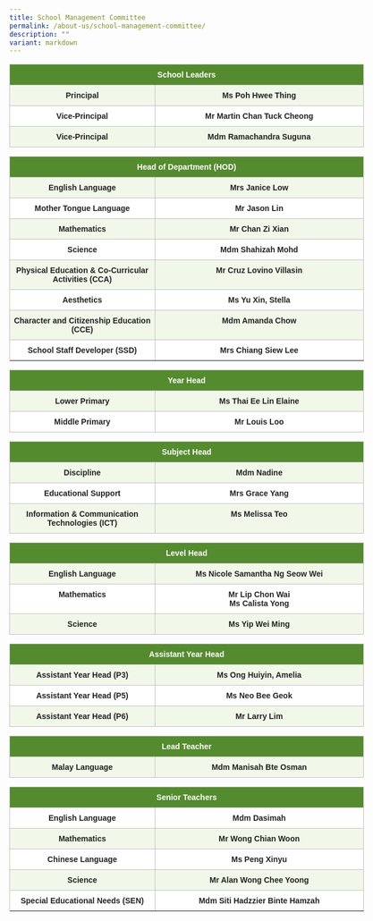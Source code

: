 ```yaml
---
title: School Management Committee
permalink: /about-us/school-management-committee/
description: ""
variant: markdown
---
```

<style type="text/css">
.tg  {border-collapse:collapse;border-spacing:0;}
.tg td{border-color:black;border-style:solid;border-width:1px;font-family:Arial, sans-serif;font-size:14px;
  overflow:hidden;padding:10px 5px;word-break:normal;}
.tg th{border-color:black;border-style:solid;border-width:1px;font-family:Arial, sans-serif;font-size:14px;
  font-weight:normal;overflow:hidden;padding:10px 5px;word-break:normal;}
.tg .tg-ga19{background-color:#FFF;border-color:#c0c0c0;color:#222;font-weight:bold;text-align:center;vertical-align:top}
.tg .tg-zgkh{background-color:#558B2F;border-color:#c0c0c0;color:#FFF;font-weight:bold;text-align:center;vertical-align:middle}
.tg .tg-dlfs{background-color:#F1F8E9;border-color:#c0c0c0;color:#222;font-weight:bold;text-align:center;vertical-align:top}
</style>
<table class="tg" style="undefined;table-layout: fixed; width: 634px">
<colgroup>
<col style="width: 260.003906px">
<col style="width: 374.003906px">
</colgroup>
<thead>
  <tr>
    <th class="tg-zgkh" colspan="2"><span style="color:#FFF;background-color:#558B2F">School Leaders</span></th>
  </tr>
</thead>
<tbody>
  <tr>
    <td class="tg-dlfs">Principal</td>
    <td class="tg-dlfs">Ms Poh Hwee Thing</td>
  </tr>
  <tr>
    <td class="tg-ga19">Vice-Principal</td>
    <td class="tg-ga19">Mr Martin Chan Tuck Cheong</td>
  </tr>
  <tr>
    <td class="tg-dlfs">Vice-Principal</td>
    <td class="tg-dlfs">Mdm Ramachandra Suguna</td>
  </tr>
</tbody>
</table>

<style type="text/css">
.tg  {border-collapse:collapse;border-spacing:0;}
.tg td{border-color:black;border-style:solid;border-width:1px;font-family:Arial, sans-serif;font-size:14px;
  overflow:hidden;padding:10px 5px;word-break:normal;}
.tg th{border-color:black;border-style:solid;border-width:1px;font-family:Arial, sans-serif;font-size:14px;
  font-weight:normal;overflow:hidden;padding:10px 5px;word-break:normal;}
.tg .tg-ga19{background-color:#FFF;border-color:#c0c0c0;color:#222;font-weight:bold;text-align:center;vertical-align:top}
.tg .tg-zgkh{background-color:#558B2F;border-color:#c0c0c0;color:#FFF;font-weight:bold;text-align:center;vertical-align:middle}
.tg .tg-dlfs{background-color:#F1F8E9;border-color:#c0c0c0;color:#222;font-weight:bold;text-align:center;vertical-align:top}
</style>
<table class="tg" style="undefined;table-layout: fixed; width: 634px">
<colgroup>
<col style="width: 260.003906px">
<col style="width: 374.003906px">
</colgroup>
<thead>
  <tr>
    <th class="tg-zgkh" colspan="2"><span style="color:#FFF;background-color:#558B2F">Head of Department (HOD)</span></th>
  </tr>
</thead>
<tbody>
  <tr>
    <td class="tg-dlfs">English Language</td>
    <td class="tg-dlfs">Mrs Janice Low</td>
  </tr>
  <tr>
		<td class="tg-ga19">Mother Tongue Language</td>
    <td class="tg-ga19">Mr Jason Lin</td>
  </tr>
  <tr>
    <td class="tg-dlfs">Mathematics</td>
    <td class="tg-dlfs">Mr Chan Zi Xian</td>
  </tr>
  <tr>
    <td class="tg-ga19">Science</td>
    <td class="tg-ga19">Mdm Shahizah Mohd</td>
  </tr>
	  <tr>
	    <td class="tg-dlfs">Physical Education &amp; Co-Curricular Activities (CCA)</td>
    <td class="tg-dlfs">Mr Cruz Lovino Villasin</td>
  </tr>
  <tr>
<td class="tg-ga19">Aesthetics</td>
    <td class="tg-ga19">Ms Yu Xin, Stella</td>
  </tr>
  <tr>
	    <td class="tg-dlfs">Character and Citizenship Education (CCE)</td>
    <td class="tg-dlfs">Mdm Amanda Chow</td>
  </tr>
	  <tr>
				    <td class="tg-ga19">School Staff Developer (SSD)</td>
    <td class="tg-ga19">Mrs Chiang Siew Lee</td>
  </tr>
  <tr>
</tr></tbody>
</table>

<style type="text/css">
.tg  {border-collapse:collapse;border-spacing:0;}
.tg td{border-color:black;border-style:solid;border-width:1px;font-family:Arial, sans-serif;font-size:14px;
  overflow:hidden;padding:10px 5px;word-break:normal;}
.tg th{border-color:black;border-style:solid;border-width:1px;font-family:Arial, sans-serif;font-size:14px;
  font-weight:normal;overflow:hidden;padding:10px 5px;word-break:normal;}
.tg .tg-ga19{background-color:#FFF;border-color:#c0c0c0;color:#222;font-weight:bold;text-align:center;vertical-align:top}
.tg .tg-zgkh{background-color:#558B2F;border-color:#c0c0c0;color:#FFF;font-weight:bold;text-align:center;vertical-align:middle}
.tg .tg-dlfs{background-color:#F1F8E9;border-color:#c0c0c0;color:#222;font-weight:bold;text-align:center;vertical-align:top}
</style>
<table class="tg" style="undefined;table-layout: fixed; width: 634px">
<colgroup>
<col style="width: 260.003906px">
<col style="width: 374.003906px">
</colgroup>
<thead>
  <tr>
    <th class="tg-zgkh" colspan="2"><span style="color:#FFF;background-color:#558B2F">Year Head</span></th>
  </tr>
</thead>
<tbody>
  <tr>
    <td class="tg-dlfs">Lower Primary</td>
    <td class="tg-dlfs">Ms Thai Ee Lin Elaine</td>
  </tr>
  <tr>
    <td class="tg-ga19">Middle Primary</td>
    <td class="tg-ga19">Mr Louis Loo</td>
  </tr>
</tbody>
</table>

<style type="text/css">
.tg  {border-collapse:collapse;border-spacing:0;}
.tg td{border-color:black;border-style:solid;border-width:1px;font-family:Arial, sans-serif;font-size:14px;
  overflow:hidden;padding:10px 5px;word-break:normal;}
.tg th{border-color:black;border-style:solid;border-width:1px;font-family:Arial, sans-serif;font-size:14px;
  font-weight:normal;overflow:hidden;padding:10px 5px;word-break:normal;}
.tg .tg-ga19{background-color:#FFF;border-color:#c0c0c0;color:#222;font-weight:bold;text-align:center;vertical-align:top}
.tg .tg-zgkh{background-color:#558B2F;border-color:#c0c0c0;color:#FFF;font-weight:bold;text-align:center;vertical-align:middle}
.tg .tg-dlfs{background-color:#F1F8E9;border-color:#c0c0c0;color:#222;font-weight:bold;text-align:center;vertical-align:top}
</style>
<table class="tg" style="undefined;table-layout: fixed; width: 634px">
<colgroup>
<col style="width: 260.003906px">
<col style="width: 374.003906px">
</colgroup>
<thead>
  <tr>
    <th class="tg-zgkh" colspan="2"><span style="color:#FFF;background-color:#558B2F">Subject Head</span></th>
  </tr>
</thead>
<tbody>
  <tr>
    <td class="tg-dlfs">Discipline</td>
    <td class="tg-dlfs">Mdm Nadine</td>
  </tr>
  <tr>
    <td class="tg-ga19">Educational Support</td>
    <td class="tg-ga19">Mrs Grace Yang</td>
  </tr>
  <tr>
    <td class="tg-dlfs">Information &amp; Communication Technologies (ICT)</td>
    <td class="tg-dlfs">Ms Melissa Teo</td>
  </tr>
</tbody>
</table>

<style type="text/css">
.tg  {border-collapse:collapse;border-spacing:0;}
.tg td{border-color:black;border-style:solid;border-width:1px;font-family:Arial, sans-serif;font-size:14px;
  overflow:hidden;padding:10px 5px;word-break:normal;}
.tg th{border-color:black;border-style:solid;border-width:1px;font-family:Arial, sans-serif;font-size:14px;
  font-weight:normal;overflow:hidden;padding:10px 5px;word-break:normal;}
.tg .tg-ga19{background-color:#FFF;border-color:#c0c0c0;color:#222;font-weight:bold;text-align:center;vertical-align:top}
.tg .tg-zgkh{background-color:#558B2F;border-color:#c0c0c0;color:#FFF;font-weight:bold;text-align:center;vertical-align:middle}
.tg .tg-dlfs{background-color:#F1F8E9;border-color:#c0c0c0;color:#222;font-weight:bold;text-align:center;vertical-align:top}
</style>
<table class="tg" style="undefined;table-layout: fixed; width: 634px">
<colgroup>
<col style="width: 260.003906px">
<col style="width: 374.003906px">
</colgroup>
<thead>
  <tr>
    <th class="tg-zgkh" colspan="2"><span style="color:#FFF;background-color:#558B2F">Level Head</span></th>
  </tr>
</thead>
<tbody>
  <tr>
    <td class="tg-dlfs">English Language</td>
    <td class="tg-dlfs">Ms Nicole Samantha Ng Seow Wei</td>
  </tr>
  <tr>
    <td class="tg-ga19">Mathematics</td>
    <td class="tg-ga19">Mr Lip Chon Wai <br> Ms Calista Yong</td>
  </tr>
  <tr>
    <td class="tg-dlfs">Science</td>
    <td class="tg-dlfs">Ms Yip Wei Ming</td>
  </tr>
</tbody>
</table>

<style type="text/css">
.tg  {border-collapse:collapse;border-spacing:0;}
.tg td{border-color:black;border-style:solid;border-width:1px;font-family:Arial, sans-serif;font-size:14px;
  overflow:hidden;padding:10px 5px;word-break:normal;}
.tg th{border-color:black;border-style:solid;border-width:1px;font-family:Arial, sans-serif;font-size:14px;
  font-weight:normal;overflow:hidden;padding:10px 5px;word-break:normal;}
.tg .tg-ga19{background-color:#FFF;border-color:#c0c0c0;color:#222;font-weight:bold;text-align:center;vertical-align:top}
.tg .tg-zgkh{background-color:#558B2F;border-color:#c0c0c0;color:#FFF;font-weight:bold;text-align:center;vertical-align:middle}
.tg .tg-dlfs{background-color:#F1F8E9;border-color:#c0c0c0;color:#222;font-weight:bold;text-align:center;vertical-align:top}
</style>
<table class="tg" style="undefined;table-layout: fixed; width: 634px">
<colgroup>
<col style="width: 260.003906px">
<col style="width: 374.003906px">
</colgroup>
<thead>
  <tr>
    <th class="tg-zgkh" colspan="2"><span style="color:#FFF;background-color:#558B2F">Assistant Year Head</span></th>
  </tr>
</thead>
<tbody>
  <tr>
    <td class="tg-dlfs">Assistant Year Head (P3)</td>
    <td class="tg-dlfs">Ms Ong Huiyin, Amelia</td>
  </tr>
  <tr>
    <td class="tg-ga19">Assistant Year Head (P5)</td>
    <td class="tg-ga19">Ms Neo Bee Geok</td>
  </tr>
  <tr>
    <td class="tg-dlfs">Assistant Year Head (P6)</td>
    <td class="tg-dlfs">Mr Larry Lim</td>
  </tr>
</tbody>
</table>

<style type="text/css">
.tg  {border-collapse:collapse;border-spacing:0;}
.tg td{border-color:black;border-style:solid;border-width:1px;font-family:Arial, sans-serif;font-size:14px;
  overflow:hidden;padding:10px 5px;word-break:normal;}
.tg th{border-color:black;border-style:solid;border-width:1px;font-family:Arial, sans-serif;font-size:14px;
  font-weight:normal;overflow:hidden;padding:10px 5px;word-break:normal;}
.tg .tg-ga19{background-color:#FFF;border-color:#c0c0c0;color:#222;font-weight:bold;text-align:center;vertical-align:top}
.tg .tg-zgkh{background-color:#558B2F;border-color:#c0c0c0;color:#FFF;font-weight:bold;text-align:center;vertical-align:middle}
.tg .tg-dlfs{background-color:#F1F8E9;border-color:#c0c0c0;color:#222;font-weight:bold;text-align:center;vertical-align:top}
</style>
<table class="tg" style="undefined;table-layout: fixed; width: 634px">
<colgroup>
<col style="width: 260.003906px">
<col style="width: 374.003906px">
</colgroup>
<thead>
  <tr>
    <th class="tg-zgkh" colspan="2"><span style="color:#FFF;background-color:#558B2F">Lead Teacher</span></th>
  </tr>
</thead>
<tbody>
  <tr>
    <td class="tg-dlfs">Malay Language</td>
    <td class="tg-dlfs">Mdm Manisah Bte Osman</td>

<style type="text/css">
.tg  {border-collapse:collapse;border-spacing:0;}
.tg td{border-color:black;border-style:solid;border-width:1px;font-family:Arial, sans-serif;font-size:14px;
  overflow:hidden;padding:10px 5px;word-break:normal;}
.tg th{border-color:black;border-style:solid;border-width:1px;font-family:Arial, sans-serif;font-size:14px;
  font-weight:normal;overflow:hidden;padding:10px 5px;word-break:normal;}
.tg .tg-ga19{background-color:#FFF;border-color:#c0c0c0;color:#222;font-weight:bold;text-align:center;vertical-align:top}
.tg .tg-zgkh{background-color:#558B2F;border-color:#c0c0c0;color:#FFF;font-weight:bold;text-align:center;vertical-align:middle}
.tg .tg-dlfs{background-color:#F1F8E9;border-color:#c0c0c0;color:#222;font-weight:bold;text-align:center;vertical-align:top}
</style>
</tr></tbody></table><table class="tg" style="undefined;table-layout: fixed; width: 634px">
<colgroup>
<col style="width: 260.003906px">
<col style="width: 374.003906px">
</colgroup>
<thead>
  <tr>
    <th class="tg-zgkh" colspan="2"><span style="color:#FFF;background-color:#558B2F">Senior Teachers</span></th>
  </tr>
</thead>
<tbody>
  <tr>
  </tr>
  <tr>
    <td class="tg-ga19">English Language </td>
    <td class="tg-ga19">Mdm Dasimah</td>
  </tr>
  <tr>
    <td class="tg-dlfs">Mathematics</td>
    <td class="tg-dlfs">Mr Wong Chian Woon</td>
  </tr>
  <tr>
    <td class="tg-ga19">Chinese Language</td>
    <td class="tg-ga19">Ms Peng Xinyu</td>
  </tr>
  <tr>
    <td class="tg-dlfs">Science</td>
    <td class="tg-dlfs">Mr Alan Wong Chee Yoong</td>
		  </tr>
  <tr>
  </tr>
	  
  <tr>
    <td class="tg-ga19">Special Educational Needs (SEN)</td>
    <td class="tg-ga19">Mdm Siti Hadzzier Binte Hamzah</td>
  </tr>
  <tr>
</tr></tbody>
</table>